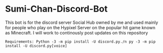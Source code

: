 # Sumi-Chan-Discord-Bot

This bot is for the discord server Social Hub owned by me and used mainly for people who play on the Hypixel Server on the popular hit game known as Minecraft.
I will work to continously post updates on this repository

``Requirements:
Python -3 -m pip install -U discord.py./n
py -3 -m pip install -U discord.py[voice]
``
